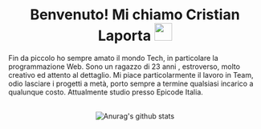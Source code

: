 <h1 align="center">Benvenuto! Mi chiamo Cristian Laporta <img src="https://media.giphy.com/media/hvRJCLFzcasrR4ia7z/giphy.gif" width="35"></h1>

Fin da piccolo ho sempre amato il mondo Tech, in particolare la programmazione Web. Sono un ragazzo di 23 anni , estroverso, molto creativo ed attento al dettaglio. Mi piace particolarmente il lavoro in Team, 
odio lasciare i progetti a metà, porto sempre a termine qualsiasi incarico a qualunque costo.
Attualmente studio presso Epicode Italia.
<br><br>
               <center>  ![Anurag's github stats](https://github-readme-stats.vercel.app/api?username=CristianLaporta&theme=dark&show_icons=true)</center>

